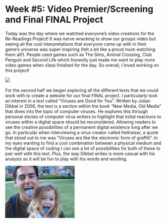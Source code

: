 # Week #5: Video Premier/Screening and Final FINAL Project

Today was the day where we watched everyone’s video creations for the Re-Readings Project! It was nerve wracking to show our groups video but seeing all the cool interpretations that everyone came up with in their game’s universe was super inspiring (felt a bit like a proud mum watching them all!). People used games such as The Sims, Animal Crossing, Club Penguin and Second Life which honestly just made me want to play more video games when class finished for the day. So overall, I loved working on this project!

<img src="peeps-vids.png">

For the second half we began exploring all the different texts that we could work with to create a website for our final FINAL project. I particularly took an interest in a text called “Viruses are Good for You”. Written by Julian Dibbel in 2006, the text is a section within the book “New Media, Old Media” that dives into the topic of computer viruses. He explores this through personal stories of computer virus writers to highlight that initial reactions to viruses within a digital space should be reconsidered. Allowing readers to see the creative possibilities of a permanent digital existence long after we go. In particular when interviewing a virus creator called Hellraiser, a quote that stood out to me was “Viruses are like the electronic form of graffiti”. In my eyes wanting to find a cool combination between a physical medium and the digital space of coding I can see a lot of possibilities for both of these to pair well with this text. Plus, the way Dibbel writes is more casual with his analysis so it will be fun to play with his words and wording. 

<img src="bluetongues.jpg">
